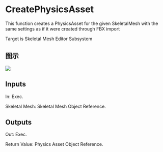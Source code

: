 # CreatePhysicsAsset

This function creates a PhysicsAsset for the given SkeletalMesh with the same settings as if it were created through FBX import

Target is Skeletal Mesh Editor Subsystem

## 图示

![]($-20221218-18535567.png)

## Inputs

In: Exec.

Skeletal Mesh: Skeletal Mesh Object Reference.  

## Outputs

Out: Exec.

Return Value: Physics Asset Object Reference.

